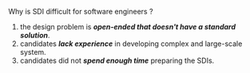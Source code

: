 Why is SDI difficult for software engineers ?
1. the design problem is **_open-ended that doesn't have a standard solution_**.
2. candidates **_lack experience_** in developing complex and large-scale system.
3. candidates did not **_spend enough time_** preparing the SDIs.

